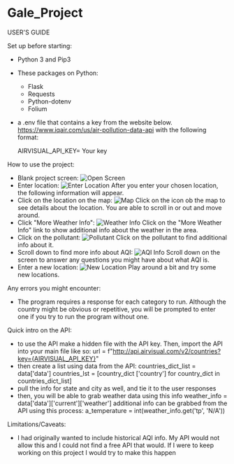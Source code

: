 # Gale_Project

USER'S GUIDE

Set up before starting:
- Python 3 and Pip3
- These packages on Python:
    - Flask
    - Requests
    - Python-dotenv
    - Folium
- a .env file that contains a key from the website below.
    https://www.iqair.com/us/air-pollution-data-api
    with the following format:

    AIRVISUAL_API_KEY= Your key

How to use the project:
- Blank project screen:
    ![Open Screen](OpenScreen.png)
- Enter location: 
    ![Enter Location](EnterLocation1.png)
    After you enter your chosen location, the following information will appear.
- Click on the location on the map:
    ![Map](Map.png)
    Click on the icon ob the map to see details about the location. You are able to scroll in or out and move around. 
- Click "More Weather Info":
    ![Weather Info](WeatherInfo.png)
    Click on the "More Weather Info" link to show additional info about the weather in the area.
- Click on the pollutant:
    ![Pollutant](Pollutant.png)
    Click on the pollutant to find additional info about it.
- Scroll down to find more info about AQI:
    ![AQI Info](AQIInfo.png)
    Scroll down on the screen to answer any questions you might have about what AQI is.
- Enter a new location:
    ![New Location](EnterLocation2.png)
    Play around a bit and try some new locations.

Any errors you might encounter:
- The program requires a response for each category to run. Although the    country might be obvious or repetitive, you will be prompted to enter one if you try to run the program without one. 

Quick intro on the API:
- to use the API make a hidden file with the API key. Then, import the API into your main file like so:
    url = f"http://api.airvisual.com/v2/countries?key={AIRVISUAL_API_KEY}"
- then create a list using data from the API:
    countries_dict_list = data['data']
    countries_lst = [country_dict ['country'] for country_dict in countries_dict_list]
- pull the info for state and city as well, and tie it to the user responses
- then, you will be able to grab weather data using this info
    weather_info = data['data']['current']['weather']
    additional info can be grabbed from the API using this process:
        a_temperature = int(weather_info.get('tp', 'N/A'))

Limitations/Caveats:
- I had originally wanted to include historical AQI info. My API would not allow this and I could not find a free API that would. If I were to keep working on this project I would try to make this happen